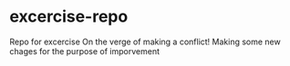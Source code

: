 # excercise-repo
Repo for excercise
On the verge of making a conflict!
Making some new chages for the purpose of imporvement
